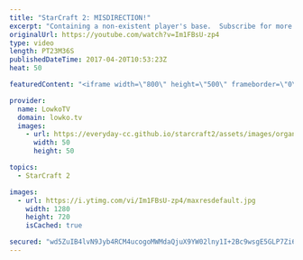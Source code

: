 ```yaml
---
title: "StarCraft 2: MISDIRECTION!"
excerpt: "Containing a non-existent player's base.  Subscribe for more videos: http://lowko.tv/youtube The Crescent Moon rush: https://goo.gl/T7lRXv  Easily one of the strangest early games I've seen in a while. After building up a massive force the game ends in a base race, where both players try their best to"
originalUrl: https://youtube.com/watch?v=Im1FBsU-zp4
type: video
length: PT23M36S
publishedDateTime: 2017-04-20T10:53:23Z
heat: 50

featuredContent: "<iframe width=\"800\" height=\"500\" frameborder=\"0\" src=\"https://www.youtube.com/embed/Im1FBsU-zp4\" allow=\"accelerometer; autoplay; encrypted-media; gyroscope; picture-in-picture\" allowfullscreen></iframe>"

provider:
  name: LowkoTV
  domain: lowko.tv
  images:
    - url: https://everyday-cc.github.io/starcraft2/assets/images/organizations/lowko.tv-50x50.jpg
      width: 50
      height: 50

topics:
  - StarCraft 2

images:
  - url: https://i.ytimg.com/vi/Im1FBsU-zp4/maxresdefault.jpg
    width: 1280
    height: 720
    isCached: true

secured: "wd5ZuIB4lvN9Jyb4RCM4ucogoMWMdaQjuX9YW02lny1I+2Bc9wsgE5GLP7Zi6FEITRjl7fI5GJ991EnnnFHZ0u6VJ82Z8bVTztSqfuj/1mj92gqMTSlRP0dEmE8EZLXWrHpsQxPoKwSc0TQ/ofXNk3+jHYuG6KcIRPc46jwOeGXm3qUjNjthfIHy6RRMDAfbRdkAg8HBDldw6N9Pk1kMLKsEj3f4I40kjmjv6ImCEwIJv2d4xWUtqvleqwAXOebO0XOgvzQ4xptqe3Iyjde6VNsfG7+YuCT/rMPbml6D+b50pZw2r653/ketT4kKh0koIHEekGAQXi5cqSZoH1uB9yD1KjuDsT6CctzCzC0c6PsoNkgAzwyrKWYSzlv2ICTAU4PFIwFgZWTgXpXcuFQ4s2JEDdYlCZN+QKZIS8WFV9c=;Ulq57xLP+apwjbWMjf7AzQ=="
---
```


